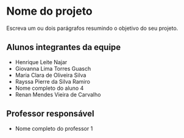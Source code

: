 # Nome do projeto
Escreva um ou dois parágrafos resumindo o objetivo do seu projeto.

## Alunos integrantes da equipe

* Henrique Leite Najar
* Giovanna Lima Torres Guasch
* Maria Clara de Oliveira Silva
* Rayssa Pierre da Silva Ramiro
* Nome completo do aluno 4
* Renan Mendes Vieira de Carvalho

## Professor responsável 

* Nome completo do professor 1

